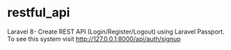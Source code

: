 # restful_api
Laravel 8- Create REST API (Login/Register/Logout) using Laravel Passport. To see this system visit http://127.0.0.1:8000/api/auth/signup 
